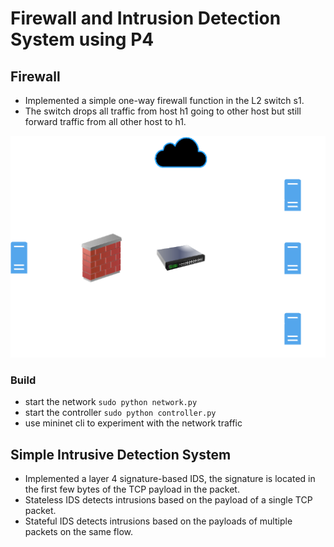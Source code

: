 # Firewall and Intrusion Detection System using P4

## Firewall
- Implemented a simple one-way firewall function in the L2 switch s1.
- The switch drops all traffic from host h1 going to other host but still forward traffic from all other host to h1.

![Alt text](https://raw.githubusercontent.com/hoangnguyen2809/Firewall-IDS/master/diagram/one-way-firewall.png)

### Build
- start the network `sudo python network.py`
- start the controller `sudo python controller.py`
- use mininet cli to experiment with the network traffic

## Simple Intrusive Detection System

- Implemented a layer 4 signature-based IDS, the signature is located in the first few bytes of the TCP payload in the packet.
- Stateless IDS detects intrusions based on the payload of a single TCP packet.
- Stateful IDS detects intrusions based on the payloads of multiple packets on the same flow.

  



